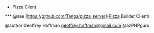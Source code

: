 * Pizza Client

*** @see [https://github.com/Tanga/pizza_server](Pizza Builder Client)

@author Geoffrey Hoffman <geoffrey.hoffman@gmail.com> @azPHPguru

